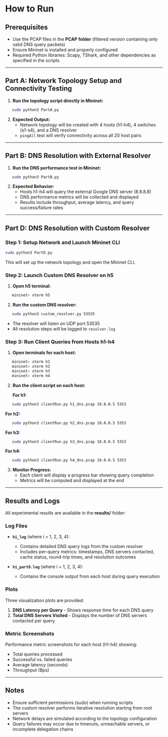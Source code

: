 # How to Run

## Prerequisites
- Use the PCAP files in the **PCAP folder** (filtered version containing only valid DNS query packets)
- Ensure Mininet is installed and properly configured
- Required Python libraries: Scapy, TShark, and other dependencies as specified in the scripts

---

## Part A: Network Topology Setup and Connectivity Testing

1. **Run the topology script directly in Mininet:**
```bash
   sudo python3 PartA.py
```

2. **Expected Output:**
   - Network topology will be created with 4 hosts (h1-h4), 4 switches (s1-s4), and a DNS resolver
   - `pingAll` test will verify connectivity across all 20 host pairs

---

## Part B: DNS Resolution with External Resolver

1. **Run the DNS performance test in Mininet:**
```bash
   sudo python3 PartB.py
```

2. **Expected Behavior:**
   - Hosts h1-h4 will query the external Google DNS server (8.8.8.8)
   - DNS performance metrics will be collected and displayed
   - Results include throughput, average latency, and query success/failure rates

---

## Part D: DNS Resolution with Custom Resolver

### Step 1: Setup Network and Launch Mininet CLI
```bash
sudo python3 PartD.py
```
This will set up the network topology and open the Mininet CLI.

### Step 2: Launch Custom DNS Resolver on h5
1. **Open h5 terminal:**
```bash
   mininet> xterm h5
```

2. **Run the custom DNS resolver:**
```bash
   sudo python3 custom_resolver.py 53535
```
   - The resolver will listen on UDP port 53535
   - All resolution steps will be logged to `resolver.log`

### Step 3: Run Client Queries from Hosts h1-h4
1. **Open terminals for each host:**
```bash
   mininet> xterm h1
   mininet> xterm h2
   mininet> xterm h3
   mininet> xterm h4
```

2. **Run the client script on each host:**
   
   **For h1:**
```bash
   sudo python3 clientRun.py h1_dns.pcap 10.0.0.5 5353
```
   
   **For h2:**
```bash
   sudo python3 clientRun.py h2_dns.pcap 10.0.0.5 5353
```
   
   **For h3:**
```bash
   sudo python3 clientRun.py h3_dns.pcap 10.0.0.5 5353
```
   
   **For h4:**
```bash
   sudo python3 clientRun.py h4_dns.pcap 10.0.0.5 5353
```

3. **Monitor Progress:**
   - Each client will display a progress bar showing query completion
   - Metrics will be computed and displayed at the end

---

## Results and Logs

All experimental results are available in the **results/** folder:

### Log Files

- **`hi_log`** (where i = 1, 2, 3, 4):
  - Contains detailed DNS query logs from the custom resolver
  - Includes per-query metrics: timestamps, DNS servers contacted, cache status, round-trip times, and resolution outcomes

- **`hi_partD.log`** (where i = 1, 2, 3, 4):
  - Contains the console output from each host during query execution


### Plots

Three visualization plots are provided:

1. **DNS Latency per Query** - Shows response time for each DNS query
2. **Total DNS Servers Visited** - Displays the number of DNS servers contacted per query

### Metric Screenshots

Performance metric screenshots for each host (h1-h4) showing:
- Total queries processed
- Successful vs. failed queries
- Average latency (seconds)
- Throughput (Bps)

---

## Notes

- Ensure sufficient permissions (sudo) when running scripts
- The custom resolver performs iterative resolution starting from root servers
- Network delays are simulated according to the topology configuration
- Query failures may occur due to timeouts, unreachable servers, or incomplete delegation chains
